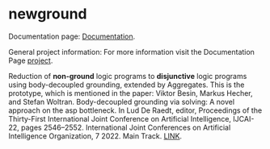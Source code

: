 # newground

Documentation page: [Documentation](https://www.dbai.tuwien.ac.at/proj/hypar/newground/index.html).

General project information: For more information visit the Documentation Page [project](https://www.dbai.tuwien.ac.at/proj/hypar/#systems).

Reduction of **non-ground** logic programs to **disjunctive** logic programs using body-decoupled grounding, extended by Aggregates. This is the prototype, which is mentioned in the paper: Viktor Besin, Markus Hecher, and Stefan Woltran. Body-decoupled grounding via solving: A novel approach on the asp bottleneck. In Lud De Raedt, editor, Proceedings of the Thirty-First International Joint Conference on Artificial Intelligence, IJCAI-22, pages 2546–2552. International Joint Conferences on Artificial Intelligence Organization, 7 2022. Main Track. [LINK](https://www.ijcai.org/proceedings/2022/353).


